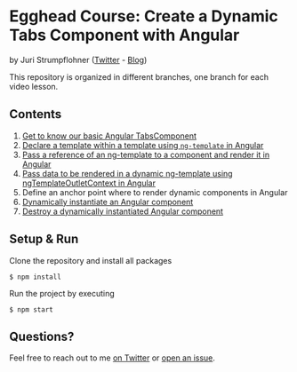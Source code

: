 # Egghead Course: Create a Dynamic Tabs Component with Angular

by Juri Strumpflohner ([Twitter](https://twitter.com/juristr) - [Blog](https://juristr.com/blog))

This repository is organized in different branches, one branch for each video lesson.

## Contents

1. [Get to know our basic Angular TabsComponent](https://github.com/juristr/egghead-create-dynamic-tabs-component-angular/tree/master)
1. [Declare a template within a template using `ng-template` in Angular](https://github.com/juristr/egghead-create-dynamic-tabs-component-angular/tree/01-ng-template)
1. [Pass a reference of an ng-template to a component and render it in Angular](https://github.com/juristr/egghead-create-dynamic-tabs-component-angular/tree/02-ng-container-and-template-outlet)
1. [Pass data to be rendered in a dynamic ng-template using ngTemplateOutletContext in Angular](https://github.com/juristr/egghead-create-dynamic-tabs-component-angular/tree/03-ng-outlet-context)
1. Define an anchor point where to render dynamic components in Angular
1. [Dynamically instantiate an Angular component](https://github.com/juristr/egghead-create-dynamic-tabs-component-angular/tree/05-dynamically-instantiate-component)
1. [Destroy a dynamically instantiated Angular component](https://github.com/juristr/egghead-create-dynamic-tabs-component-angular/tree/06-destroy-dynamic-components)


## Setup & Run

Clone the repository and install all packages

```
$ npm install
```

Run the project by executing

```
$ npm start
```

## Questions?

Feel free to reach out to me [on Twitter](https://twitter.com/juristr) or [open an issue](https://github.com/juristr/egghead-create-dynamic-tabs-component-angular/issues).
